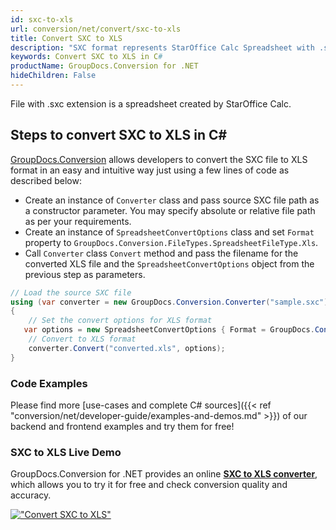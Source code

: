 ```yaml
---
id: sxc-to-xls
url: conversion/net/convert/sxc-to-xls
title: Convert SXC to XLS
description: "SXC format represents StarOffice Calc Spreadsheet with .sxc extension. Learn how to convert SXC to XLS file programmatically in C# language using GroupDocs.Conversion for .NET library."
keywords: Convert SXC to XLS in C#
productName: GroupDocs.Conversion for .NET
hideChildren: False
---
```


File with .sxc extension is a spreadsheet created by StarOffice Calc.

## Steps to convert SXC to XLS in C#

[GroupDocs.Conversion](https://products.groupdocs.com/conversion/net) allows developers to convert the SXC file to XLS format in an easy and intuitive way just using a few lines of code as described below:

* Create an instance of `Converter` class and pass source SXC file path as a constructor parameter. You may specify absolute or relative file path as per your requirements. 
* Create an instance of `SpreadsheetConvertOptions` class and set `Format` property to `GroupDocs.Conversion.FileTypes.SpreadsheetFileType.Xls`.
* Call `Converter` class `Convert` method and pass the filename for the converted XLS file and the `SpreadsheetConvertOptions` object from the previous step as parameters.

```csharp
// Load the source SXC file
using (var converter = new GroupDocs.Conversion.Converter("sample.sxc"))
{
    // Set the convert options for XLS format
   var options = new SpreadsheetConvertOptions { Format = GroupDocs.Conversion.FileTypes.SpreadsheetFileType.Xls };
    // Convert to XLS format
    converter.Convert("converted.xls", options);
}
```

### Code Examples

Please find more [use-cases and complete C# sources]({{< ref "conversion/net/developer-guide/examples-and-demos.md" >}}) of our backend and frontend examples and try them for free!

### SXC to XLS Live Demo

GroupDocs.Conversion for .NET provides an online [**SXC to XLS converter**](https://products.groupdocs.app/conversion/sxc-to-xls), which allows you to try it for free and check conversion quality and accuracy.

[!["Convert SXC to XLS"](conversion/net/images/convert-to-xls/convert-sxc-to-xls.png)](https://products.groupdocs.app/conversion/sxc-to-xls)